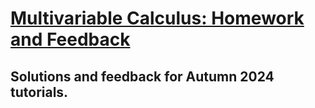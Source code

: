 # [Multivariable Calculus: Homework and Feedback](https://harrysemple.github.io/Tutorials/sec-week-1.html)
## Solutions and feedback for Autumn 2024 tutorials.
